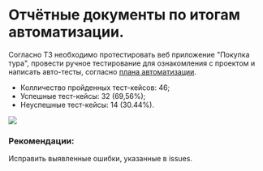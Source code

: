 # Отчётные документы по итогам автоматизации.

Согласно ТЗ необходимо протестировать веб приложение "Покупка тура", провести ручное тестирование для ознакомления с проектом
и написать авто-тесты, согласно [плана автоматизации](Plan.md).

* Колличество пройденных тест-кейсов: 46;
* Успешные тест-кейсы: 32 (69,56%);
* Неуспешные тест-кейсы: 14 (30.44%).

![](../../Users/сергей/Desktop/2023-01-15_22-09-38.png)

### Рекомендации:
Исправить выявленные ошибки, указанные в issues.
